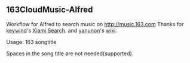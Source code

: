 ## 163CloudMusic-Alfred

Workflow for Alfred to search music on http://music.163.com
Thanks for [keywind](https://github.com/keywind/)'s  [Xiami Search](https://github.com/keywind/AlfredXiami).
and [yanunon](https://github.com/yanunon)'s [wiki](https://github.com/yanunon/NeteaseCloudMusic/wiki/%E7%BD%91%E6%98%93%E4%BA%91%E9%9F%B3%E4%B9%90API%E5%88%86%E6%9E%90).

Usage:
163 songtitle

Spaces in the song title are not needed(supported).
